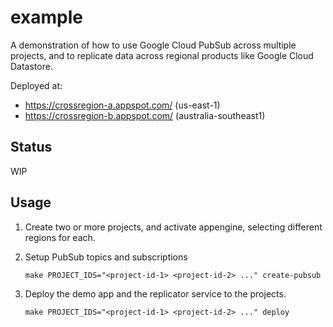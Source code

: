 # example

A demonstration of how to use Google Cloud PubSub across multiple projects, and to replicate data across regional products like Google Cloud Datastore.

Deployed at:

* https://crossregion-a.appspot.com/ (us-east-1)
* https://crossregion-b.appspot.com/ (australia-southeast1)

## Status

WIP

## Usage

1. Create two or more projects, and activate appengine, selecting different regions for each.

2. Setup PubSub topics and subscriptions

   ```
   make PROJECT_IDS="<project-id-1> <project-id-2> ..." create-pubsub
   ```

3. Deploy the demo app and the replicator service to the projects.

   ```
   make PROJECT_IDS="<project-id-1> <project-id-2> ..." deploy
   ```

